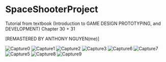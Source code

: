 # SpaceShooterProject
Tutorial from textbook (Introduction to GAME DESIGN PROTOTYPING, and DEVELOPMENT) Chapter 30 + 31

[REMASTERED BY ANTHONY NGUYEN(me)]

![Capture0](https://user-images.githubusercontent.com/46362634/54487863-62f15c00-4871-11e9-9de8-70cf7f5a78ac.PNG)
![Capture1](https://user-images.githubusercontent.com/46362634/54487872-7dc3d080-4871-11e9-9a14-5583366b5ad6.PNG)
![Capture2](https://user-images.githubusercontent.com/46362634/54487874-82888480-4871-11e9-8e8c-a1d9e15e7c5f.PNG)
![Capture3](https://user-images.githubusercontent.com/46362634/54487867-6c7ac400-4871-11e9-8d61-be7a2cda7c78.PNG)
![Capture6](https://user-images.githubusercontent.com/46362634/54487869-743a6880-4871-11e9-9403-c6e4eef25250.PNG)
![Capture7](https://user-images.githubusercontent.com/46362634/54487877-87e5cf00-4871-11e9-907d-a444dca712bd.PNG)
![Capture5](https://user-images.githubusercontent.com/46362634/54487878-8caa8300-4871-11e9-922f-716b89e3f069.PNG)
![Capture8](https://user-images.githubusercontent.com/46362634/54487941-3d188700-4872-11e9-80c1-70470818aaa8.PNG)
![Capture9](https://user-images.githubusercontent.com/46362634/54487943-40137780-4872-11e9-989c-f96c2de53dc0.PNG)

